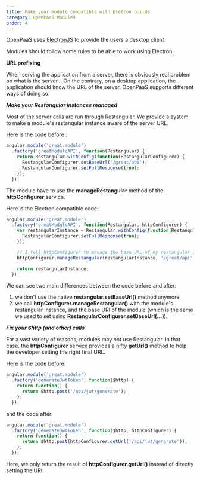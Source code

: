 ```yaml
---
title: Make your module compatible with Eletron builds
category: OpenPaaS Modules
order: 4
---
```


OpenPaaS uses [ElectronJS](https://electron.atom.io/) to provide the users a desktop client.

Modules should follow some rules to be able to work using Electron.

**URL prefixing**

When serving the application from a server, there is obviously real problem on what is the server... On the contrary, on a desktop application, the application should know the URL of the server. OpenPaaS supports different ways of doing so.

***Make your Restangular instances managed***

Most of the server calls are run through Restangular. We provide a system to make a module's restangular instance aware of the server URL.

Here is the code before :

```javascript
angular.module('great.module')
  .factory('greatModuleAPI', function(Restangular) {
    return Restangular.withConfig(function(RestangularConfigurer) {
      RestangularConfigurer.setBaseUrl('/great/api');
      RestangularConfigurer.setFullResponse(true);
    });
  });
```

The module have to use the **manageRestangular** method of the **httpConfigurer** service.

Here is the Electron compatible code:

```javascript
angular.module('great.module')
  .factory('greatModuleAPI', function(Restangular, httpConfigurer) {
    var restangularInstance = Restangular.withConfig(function(RestangularConfigurer) {
      RestangularConfigurer.setFullResponse(true);
    });

    // I tell httpConfigurer to manage the base URL of my restangular instance
    httpConfigurer.manageRestangular(restangularInstance, '/great/api');

    return restangularInstance;
  });
```

We can see two main differences between the code before and after:

1. we don't use the native **restangular.setBaseUrl()** method anymore
2. we call **httpConfigurer.manageRestangular()** with the module's restangular instance, and the base URI of the module (which is the same we used to set using **RestangularConfigurer.setBaseUrl(...)**).

***Fix your $http (and other) calls***

For a vast variety of reasons, modules may not use Restangular. In that case, the **httpConfigurer** service provides a nifty **getUrl()** method to help the developer setting the right final URL.

Here is the code before:

```javascript
angular.module('great.module')
  .factory('generateJwtToken', function($http) {
    return function() {
      return $http.post('/api/jwt/generate');
    };
  });
```

and the code after:

```javascript
angular.module('great.module')
  .factory('generateJwtToken', function($http, httpConfigurer) {
    return function() {
      return $http.post(httpConfigurer.getUrl('/api/jwt/generate'));
    };
  });
```

Here, we only return the result of **httpConfigurer.getUrl()** instead of directly setting the URI.

